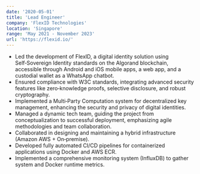 ```yaml
---
date: '2020-05-01'
title: 'Lead Engineer'
company: 'FlexID Technologies'
location: 'Singapore'
range: 'May 2021 - November 2023'
url: 'https://flexid.io/'
---
```


- Led the development of FlexID, a digital identity solution using Self‑Sovereign Identity standards on the Algorand blockchain, accessible through Android and iOS mobile apps, a web app, and a custodial wallet as a WhatsApp chatbot.
- Ensured compliance with W3C standards, integrating advanced security features like zero‑knowledge proofs, selective disclosure, and robust cryptography.
- Implemented a Multi‑Party Computation system for decentralized key management, enhancing the security and privacy of digital identities.
- Managed a dynamic tech team, guiding the project from conceptualization to successful deployment, emphasizing agile methodologies and team collaboration.
- Collaborated in designing and maintaining a hybrid infrastructure (Amazon AWS + On‑premise).
- Developed fully automated CI/CD pipelines for containerized applications using Docker and AWS ECR.
- Implemented a comprehensive monitoring system (InfluxDB) to gather system and Docker runtime metrics.
